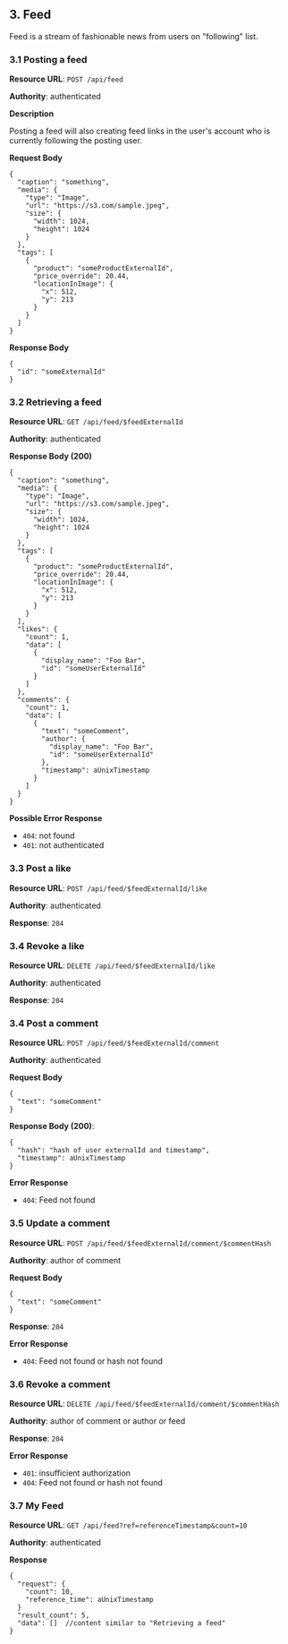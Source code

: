 ## 3. Feed

Feed is a stream of fashionable news from users on "following" list.

### 3.1 Posting a feed

**Resource URL**: `POST /api/feed`

**Authority**: authenticated

**Description**

Posting a feed will also creating feed links in the user's account who is currently following the posting user.

**Request Body**

    {
      "caption": "something",
      "media": {
        "type": "Image",
        "url": "https://s3.com/sample.jpeg",
        "size": {
          "width": 1024,
          "height": 1024
        }
      },
      "tags": [
        {
          "product": "someProductExternalId",
          "price_override": 20.44,
          "locationInImage": {
            "x": 512,
            "y": 213
          }
        }
      ]
    }

**Response Body**

    {
      "id": "someExternalId"
    }

### 3.2 Retrieving a feed

**Resource URL**: `GET /api/feed/$feedExternalId`

**Authority**: authenticated

**Response Body (200)**

    {
      "caption": "something",
      "media": {
        "type": "Image",
        "url": "https://s3.com/sample.jpeg",
        "size": {
          "width": 1024,
          "height": 1024
        }
      },
      "tags": [
        {
          "product": "someProductExternalId",
          "price_override": 20.44,
          "locationInImage": {
            "x": 512,
            "y": 213
          }
        }
      ],
      "likes": {
        "count": 1,
        "data": [
          {
            "display_name": "Foo Bar",
            "id": "someUserExternalId"
          }
        ]
      },
      "comments": {
        "count": 1,
        "data": [
          {
            "text": "someComment",
            "author": {
              "display_name": "Foo Bar",
              "id": "someUserExternalId"
            },
            "timestamp": aUnixTimestamp
          }
        ]
      }
    }

**Possible Error Response**

- `404`: not found
- `401`: not authenticated

### 3.3 Post a like

**Resource URL**: `POST /api/feed/$feedExternalId/like`

**Authority**: authenticated

**Response**: `204`

### 3.4 Revoke a like

**Resource URL**: `DELETE /api/feed/$feedExternalId/like`

**Authority**: authenticated

**Response**: `204`

### 3.4 Post a comment

**Resource URL**: `POST /api/feed/$feedExternalId/comment`

**Authority**: authenticated

**Request Body**

    {
      "text": "someComment"
    }

**Response Body (200)**:

    {
      "hash": "hash of user externalId and timestamp",
      "timestamp": aUnixTimestamp
    }

**Error Response**

- `404`: Feed not found

### 3.5 Update a comment

**Resource URL**: `POST /api/feed/$feedExternalId/comment/$commentHash`

**Authority**: author of comment

**Request Body**

    {
      "text": "someComment"
    }

**Response**: `204`

**Error Response**

- `404`: Feed not found or hash not found

### 3.6 Revoke a comment

**Resource URL**: `DELETE /api/feed/$feedExternalId/comment/$commentHash`

**Authority**: author of comment or author or feed

**Response**: `204`

**Error Response**

- `401`: insufficient authorization
- `404`: Feed not found or hash not found

### 3.7 My Feed

**Resource URL**: `GET /api/feed?ref=referenceTimestamp&count=10`

**Authority**: authenticated

**Response**

    {
      "request": {
        "count": 10,
        "reference_time": aUnixTimestamp  
      }
      "result_count": 5,
      "data": []  //content similar to "Retrieving a feed"
    }
